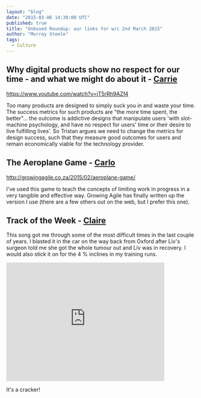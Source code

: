 ```yaml
---
layout: "blog"
date: "2015-03-06 14:30:00 UTC"
published: true
title: "Unboxed Roundup: our links for w/c 2nd March 2015"
author: "Murray Steele"
tags:
  - Culture
---
```


## Why digital products show no respect for our time - and what we might do about it - [Carrie](http://www.unboxedconsulting.com/people/carrie-bedingfield)

https://www.youtube.com/watch?v=jT5rRh9AZf4

Too many  products are designed to simply suck you in and waste your time. The success metrics for such products are "the more time spent, the better"... the outcome is addictive designs that manipulate users 'with slot-machine psychology, and have no respect for users' time or their desire to live fulfilling lives'. So Tristan argues we need to change the metrics for design success, such that they measure good outcomes for users and remain economically viable for the technology provider.

## The Aeroplane Game - [Carlo](http://www.unboxedconsulting.com/people/carlo-kruger)

http://growingagile.co.za/2015/02/aeroplane-game/

I've used this game to teach the concepts of limiting work in progress in a very tangible and effective way. Growing Agile has finally written up the version I use (there are a few others out on the web, but I prefer this one).

## Track of the Week - [Claire](http://www.unboxedconsulting.com/people/claire-kemp)

This song got me through some of the most difficult times in the last couple of years. I blasted it in the car on the way back from Oxford after Liv's surgeon told me she got the whole tumour out and Liv was in recovery. I would also stick it on for the 4 % inclines in my training runs. 

<iframe width="420" height="315" src="https://www.youtube.com/embed/7WwZekfd0Bs" frameborder="0" allowfullscreen></iframe>

It's a cracker!



